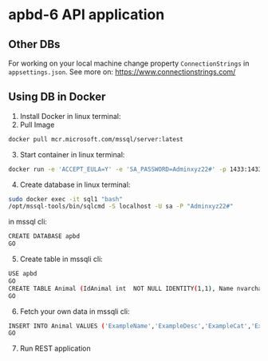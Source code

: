 # apbd-6 API application
## Other DBs
For working on your local machine change property `ConnectionStrings` in `appsettings.json`. 
See more on: https://www.connectionstrings.com/

## Using DB in Docker 
1. Install Docker
in linux terminal:
3. Pull Image
```bash
docker pull mcr.microsoft.com/mssql/server:latest
```
3. Start container
in linux terminal:
```bash
docker run -e 'ACCEPT_EULA=Y' -e 'SA_PASSWORD=Adminxyz22#' -p 1433:1433 -d mcr.microsoft.com/mssql/server:latest -n sql1
```
4. Create database
in linux terminal:
```bash
sudo docker exec -it sql1 "bash"
/opt/mssql-tools/bin/sqlcmd -S localhost -U sa -P "Adminxyz22#"
```
in mssql cli:
```bash
CREATE DATABASE apbd
GO

```
5. Create table
in mssqli cli:
```bash
USE apbd
GO
CREATE TABLE Animal (IdAnimal int  NOT NULL IDENTITY(1,1), Name nvarchar(200)  NOT NULL, Description nvarchar(200)  NULL, Category nvarchar(200)  NOT NULL, Area nvarchar(200)  NOT NULL, CONSTRAINT IdAnimal
GO
```
6. Fetch your own data
in mssqli cli:
```bash
INSERT INTO Animal VALUES ('ExampleName','ExampleDesc','ExampleCat','ExampleArea')
GO
```
7. Run REST application

